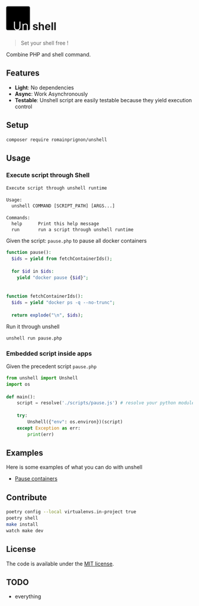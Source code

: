 # ![un](./unshell.png) shell

> Set your shell free !

Combine PHP and shell command.


## Features

* **Light**: No dependencies
* **Async**: Work Asynchronously
* **Testable**: Unshell script are easily testable because they yield execution control


## Setup

```sh
composer require romainprignon/unshell
```


## Usage

### Execute script through Shell
```
Execute script through unshell runtime

Usage:
  unshell COMMAND [SCRIPT_PATH] [ARGS...]

Commands:
  help      Print this help message
  run       run a script through unshell runtime
```

Given the script: `pause.php` to pause all docker containers
```php
function pause():
  $ids = yield from fetchContainerIds();

  for $id in $ids:
    yield "docker pause {$id}";


function fetchContainerIds():
  $ids = yield "docker ps -q --no-trunc";

  return explode("\n", $ids);
```

Run it through unshell
```sh
unshell run pause.php
```


### Embedded script inside apps
Given the precedent script `pause.php`
```py
from unshell import Unshell
import os

def main():
    script = resolve('./scripts/pause.js') # resolve your python module
    
    try:
        Unshell({"env": os.environ})(script)
    except Exception as err:
        print(err)

```


## Examples
Here is some examples of what you can do with unshell
- [Pause containers](examples/pause-resume-container/)

## Contribute
```sh
poetry config --local virtualenvs.in-project true
poetry shell
make install
watch make dev
```

## License

The code is available under the [MIT license](LICENSE.md).


## TODO
- everything

